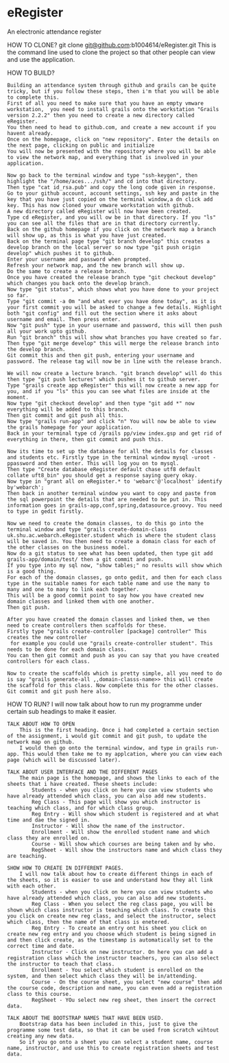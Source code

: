 eRegister
=========

An electronic attendance register

HOW TO CLONE?
    git clone git@github.com:b1004614/eRegister.git
    This is the command line used to clone the project so that other people can view and use the application.

HOW TO BUILD?  

    Building an attendance system through github and grails can be quite tricky, but if you follow these steps, then i'm that you will be able to complete this.
    First of all you need to make sure that you have an empty vmware workstation,  you need to install grails onto the workstation "Grails version 2.2.2" then you need to create a new directory called eRegister.
    You then need to head to github.com, and create a new account if you havent already.
    Once on the homepage, click on "new repository". Enter the details on the next page, clicking on public and initialize
    You will now be presented with the repository where you will be able to view the network map, and everything that is involved in your application.
    
    Now go back to the terminal window and type "ssh-keygen", then highlight the "/home/aces.../ssh/" and cd into that directory.
    Then type "cat id_rsa.pub" and copy the long code given in response.
    Go to your github account, account settings, ssh key and paste in the key that you have just copied on the terminal window,a dn click add key. This has now cloned your vmware workstation with github.
    A new directory called eRegister will now have been created.
    Type cd eRegister, and you will ow be in that directory. If you "ls" you can see all the files that are in that directory currently.
    Back on the github homepage if you click on the network map a branch will show up, as this is what you have just created.
    Back on the terminal page type "git branch develop" this creates a develop branch on the local server so now type "git push origin develop" which pushes it to github.
    Enter your username and password when prompted.
    Refresh your network map, and the new branch will show up.
    Do the same to create a release branch.
    Once you have created the release branch type "git checkout develop" which changes you back onto the develop branch.
    Now type "git status", which shows what you have done to your project so far.
    Type "git commit -a 0m "and what ever you have done today", as it is your first commit you will be asked to change a few details. Highlight both "git config" and fill out the section where it asks about username and email. Then press enter.
    Now "git push" type in your username and password, this will then push all your work upto github.
    Run "git branch" this will show what branches you have created so far.
    Then type "git merge develop" this will merge the release branch into the develop branch.
    Git commit this and then git push, entering your username and password. The release tag will now be in line with the release branch.
    
    We will now create a lecture branch. "git branch develop" will do this then type "git push lectures" which pushes it to github server.
    Type "grails create app eRegister" this will now create a new app for you, and if you "ls" this you can see what files are inside at the moment.
    Now type "git checkout develop" and then type "git add *" now everything will be added to this branch.
    Then git commit and git push all this.
    Now type "grails run-app" and click "n" You will now be able to view the grails homepage for your application.
    Back in your terminal type cd /grails pp/view index.gsp and get rid of everything in there, then git commit and push this.
    
    Now its time to set up the database for all the details for classes and students etc. Firstly type in the terminal window mysql -uroot -ppassword and then enter. This will log you on to mysql.
    Then type "Create database eRegister default chase utf8 default collate uft8_bin" you should get a response saying query okay.
    Now type in "grant all on eRegister.* to 'webarc'@'localhost' identify by'webarch';
    Then back in another terminal window you want to copy and paste from the sql powerpoint the details that are needed to be put in. This information goes in grails-app,conf,spring,datasource.groovy. You need to type in gedit firstly.
    
    Now we need to create the domain classes, to do this go into the terminal window and type "grails create-domain-class uk.shu.ac.webarch.eRegister.student which is where the student class will be saved in. You then need to create a domain class for each of the other classes on the business model.
    Now do a git status to see what has been updated, then type git add grails-app/domain/test/ then a git commit and push.
    If you type into my sql now, "show tables;" no results will show which is a good thing.
    For each of the domain classes, go onto gedit, and then for each class type in the suitable names for each table name and use the many to many and one to many to link each together.
    This will be a good commit point to say how you have created new domain classes and linked them with one another.
    Then git push.
    
    After you have created the domain classes and linked them, we then need to create controllers then scaffolds for these.
    Firstly type "grails create-controller [package] controller" This creates the new controller
     for example you could use "grails create-controller student". This needs to be done for each domain class.
    You can then git commit and push as you can say that you have created controllers for each class.
    
    Now to create the scaffolds which is pretty simple, all you need to do is say "grails generate-all ,,domain-classs-name>> this will create the scaffold for this class. Now complete this for the other classes.
    Git commit and git push here also.
    
    
    
HOW TO RUN?
    I will now talk about how to run my programme under certain sub headings to make it easier.

    TALK ABOUT HOW TO OPEN 
        This is the first heading. Once i had completed a certain section of the assignment, i would git commit and git push, to update the network map on github.
        I would then go onto the terminal window, and type in grails run-app. This would then take me to my applcation, where you can view each page (which will be discussed later).
        
    TALK ABOUT USER INTERFACE AND THE DIFFERENT PAGES
        The main page is the homepage, and shows the links to each of the sheets that i have created. These sheets include:
            Students - when you click on here you can view students who have already attended which class, you can also add new students.
            Reg Class - This page will show you which instructor is teaching which class, and for which class group.
            Reg Entry - Will show which student is registered and at what time and dae the signed in.
            Instructor - Will show the name of the instructor.
            Enrollment - Will show the enrolled student name and which class they are enrolled on.
            Course - Will show which courses are being taken and by who.
            RegSheet - Will show the instructors name and which class they are teaching.
            
    SHOW HOW TO CREATE IN DIFFERENT PAGES.
        I will now talk about how to create different things in each of the sheets, so it is easier to use and understand how they all link with each other.
            Students - when you click on here you can view students who have already attended which class, you can also add new students.
            Reg Class - When you select the reg class page, you will be shown which class instructor is teaching which class. To create this you click on create new reg class, and select the instructor, select which class, then the name of that class is enetered.
            Reg Entry - To create an entry ont his sheet you click on create new reg entry and you choose which student is being signed in and then click create, as the timestamp is automatically set to the correct time and date.
            Instructor - Click on new instructor. On here you can add a registration class which the instructor teachers, you can also select the instructor to teach that class.
            Enrollment - You select which student is enrolled on the system, and then select which class they will be in/attending.
            Course - On the course sheet, you select "new course" then add the course code, description and name, you can even add a registration class to this course.
            RegSheet - YOu select new reg sheet, then insert the correct data.
            
    TALK ABOUT THE BOOTSTRAP NAMES THAT HAVE BEEN USED.
        Bootstrap data has been included in this, just to give the programme some test data, so that it can be used from scratch wihtout creating any new data. 
        So if you go onto a sheet you can select a student name, course name, instructor, and use this to create registration sheets and test data.
